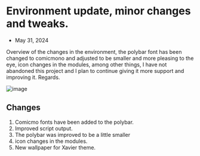 # Environment update, minor changes and tweaks.

- May 31, 2024

Overview of the changes in the environment, the polybar font has been changed to comicmono and adjusted to be smaller and more pleasing to the eye, icon changes in the modules, among other things, I have not abandoned this project and I plan to continue giving it more support and improving it. Regards.

![image](https://github.com/user-attachments/assets/86b1109b-deb5-4ebf-b252-6efff906b29b)

## Changes
1. Comicmo fonts have been added to the polybar.
2. Improved script output.
3. The polybar was improved to be a little smaller
4. icon changes in the modules.
5. New wallpaper for Xavier theme.
